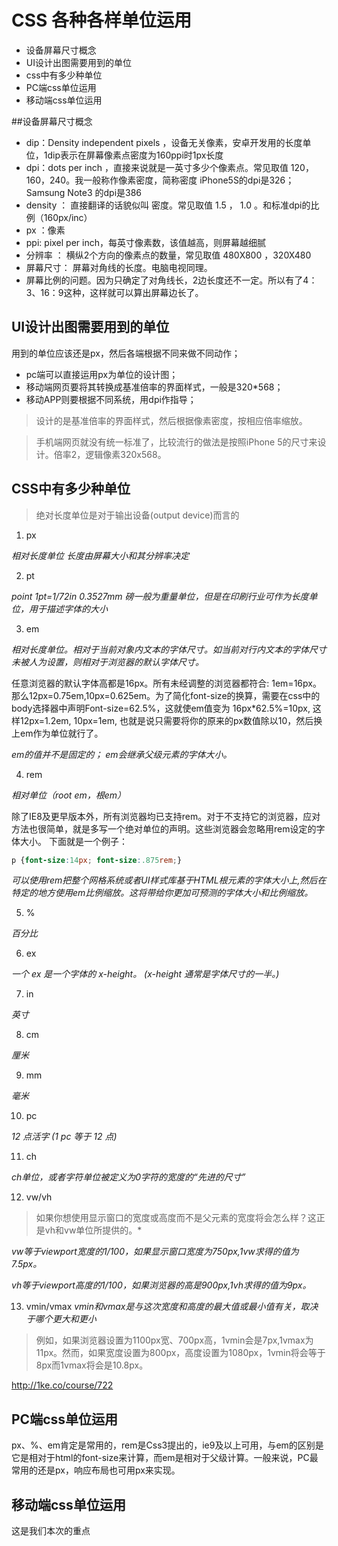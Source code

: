 # CSS 各种各样单位运用

* 设备屏幕尺寸概念
* UI设计出图需要用到的单位
* css中有多少种单位
* PC端css单位运用
* 移动端css单位运用

##设备屏幕尺寸概念
* dip：Density independent pixels ，设备无关像素，安卓开发用的长度单位，1dip表示在屏幕像素点密度为160ppi时1px长度
* dpi：dots per inch ，直接来说就是一英寸多少个像素点。常见取值 120，160，240。我一般称作像素密度，简称密度 iPhone5S的dpi是326； Samsung Note3 的dpi是386
* density ： 直接翻译的话貌似叫 密度。常见取值 1.5 ， 1.0 。和标准dpi的比例（160px/inc）
* px ：像素
* ppi: pixel per inch，每英寸像素数，该值越高，则屏幕越细腻
* 分辨率   ： 横纵2个方向的像素点的数量，常见取值 480X800 ，320X480
* 屏幕尺寸： 屏幕对角线的长度。电脑电视同理。
* 屏幕比例的问题。因为只确定了对角线长，2边长度还不一定。所以有了4：3、16：9这种，这样就可以算出屏幕边长了。

## UI设计出图需要用到的单位
用到的单位应该还是px，然后各端根据不同来做不同动作；
* pc端可以直接运用px为单位的设计图；
* 移动端网页要将其转换成基准倍率的界面样式，一般是320*568；
* 移动APP则要根据不同系统，用dpi作指导；
> 设计的是基准倍率的界面样式，然后根据像素密度，按相应倍率缩放。

> 手机端网页就没有统一标准了，比较流行的做法是按照iPhone 5的尺寸来设计。倍率2，逻辑像素320x568。

## CSS中有多少种单位
>绝对长度单位是对于输出设备(output device)而言的

1. px

*相对长度单位 长度由屏幕大小和其分辨率决定*

2. pt 

*point 1pt=1/72in 0.3527mm 磅一般为重量单位，但是在印刷行业可作为长度单位，用于描述字体的大小*

3. em 

*相对长度单位。相对于当前对象内文本的字体尺寸。如当前对行内文本的字体尺寸未被人为设置，则相对于浏览器的默认字体尺寸。*

任意浏览器的默认字体高都是16px。所有未经调整的浏览器都符合: 1em=16px。那么12px=0.75em,10px=0.625em。为了简化font-size的换算，需要在css中的body选择器中声明Font-size=62.5%，这就使em值变为 16px*62.5%=10px, 这样12px=1.2em, 10px=1em, 也就是说只需要将你的原来的px数值除以10，然后换上em作为单位就行了。

*em的值并不是固定的； em会继承父级元素的字体大小。*

4. rem 

*相对单位（root em，根em）*

除了IE8及更早版本外，所有浏览器均已支持rem。对于不支持它的浏览器，应对方法也很简单，就是多写一个绝对单位的声明。这些浏览器会忽略用rem设定的字体大小。
下面就是一个例子：
``` css
p {font-size:14px; font-size:.875rem;}
```


*可以使用rem把整个网格系统或者UI样式库基于HTML根元素的字体大小上,然后在特定的地方使用em比例缩放。这将带给你更加可预测的字体大小和比例缩放。*

5. % 

*百分比*

6. ex 

*一个 ex 是一个字体的 x-height。 (x-height 通常是字体尺寸的一半。)*

7. in 

*英寸*

8. cm

*厘米*

9. mm

*毫米*

10. pc 

*12 点活字 (1 pc 等于 12 点)*

11. ch

*ch单位，或者字符单位被定义为0字符的宽度的“先进的尺寸”*

12. vw/vh

> 如果你想使用显示窗口的宽度或高度而不是父元素的宽度将会怎么样？这正是vh和vw单位所提供的。*

*vw等于viewport宽度的1/100，如果显示窗口宽度为750px,1vw求得的值为7.5px。*

*vh等于viewport高度的1/100，如果浏览器的高是900px,1vh求得的值为9px。*

13. vmin/vmax
*vmin和vmax是与这次宽度和高度的最大值或最小值有关，取决于哪个更大和更小*

> 例如，如果浏览器设置为1100px宽、700px高，1vmin会是7px,1vmax为11px。然而，如果宽度设置为800px，高度设置为1080px，1vmin将会等于8px而1vmax将会是10.8px。

http://1ke.co/course/722

## PC端css单位运用
px、%、em肯定是常用的，rem是Css3提出的，ie9及以上可用，与em的区别是它是相对于html的font-size来计算，而em是相对于父级计算。一般来说，PC最常用的还是px，响应布局也可用px来实现。

## 移动端css单位运用
这是我们本次的重点
